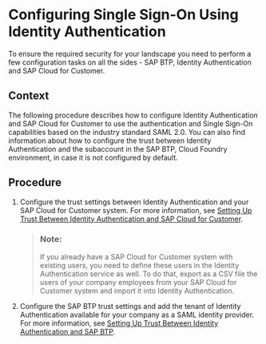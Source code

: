 <!-- loio5a31ca1032334a52bc084816567f16ec -->

# Configuring Single Sign-On Using Identity Authentication

To ensure the required security for your landscape you need to perform a few configuration tasks on all the sides - SAP BTP, Identity Authentication and SAP Cloud for Customer.



<a name="loio5a31ca1032334a52bc084816567f16ec__context_hlb_fzw_k2b"/>

## Context

The following procedure describes how to configure Identity Authentication and SAP Cloud for Customer to use the authentication and Single Sign-On capabilities based on the industry standard SAML 2.0. You can also find information about how to configure the trust between Identity Authentication and the subaccount in the SAP BTP, Cloud Foundry environment, in case it is not configured by default.



<a name="loio5a31ca1032334a52bc084816567f16ec__steps_ilb_fzw_k2b"/>

## Procedure

1.  Configure the trust settings between Identity Authentication and your SAP Cloud for Customer system. For more information, see [Setting Up Trust Between Identity Authentication and SAP Cloud for Customer](Setting_Up_Trust_Between_Identity_Authentication_and_SAP_Cloud_for_Customer_2903a3c.md).

    > ### Note:  
    > If you already have a SAP Cloud for Customer system with existing users, you need to define these users in the Identity Authentication service as well. To do that, export as a CSV file the users of your company employees from your SAP Cloud for Customer system and import it into Identity Authentication.

2.  Configure the SAP BTP trust settings and add the tenant of Identity Authentication available for your company as a SAML identity provider. For more information, see [Setting Up Trust Between Identity Authentication and SAP BTP](Setting_Up_Trust_Between_Identity_Authentication_and_SAP_BTP_9dba751.md).


